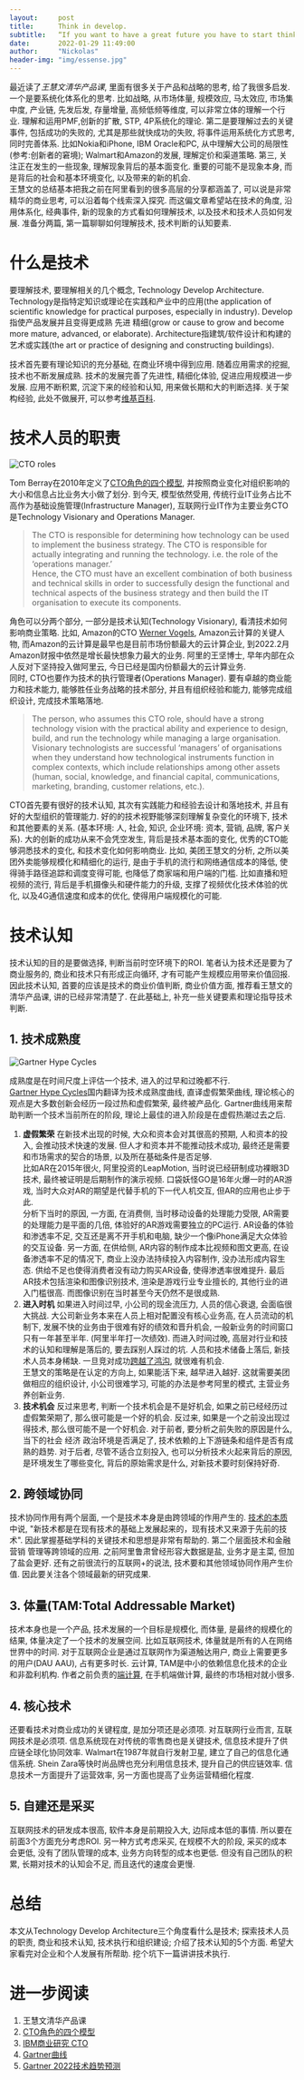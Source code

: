 ```yaml
---
layout:     post
title:      Think in develop.
subtitle:   “If you want to have a great future you have to start thinking about it in the present, because when the future's here you won't have the time” -- Nathan Myhrvold
date:       2022-01-29 11:49:00
author:     "Nickolas"
header-img: "img/essense.jpg"
---
```

最近读了*王慧文清华产品课*, 里面有很多关于产品和战略的思考, 给了我很多启发. 一个是要系统化体系化的思考. 比如战略, 从市场体量, 规模效应, 马太效应, 市场集中度, 产业链, 先发后发, 存量增量, 高频低频等维度, 可以非常立体的理解一个行业. 理解和运用PMF,创新的扩散, STP, 4P系统化的理论. 第二是要理解过去的关键事件, 包括成功的失败的, 尤其是那些就快成功的失败, 将事件运用系统化方式思考, 同时完善体系. 比如Nokia和iPhone, IBM Oracle和PC, 从中理解大公司的局限性(参考:创新者的窘境); Walmart和Amazon的发展, 理解定价和渠道策略. 第三, 关注正在发生的一些现象, 理解现象背后的基本面变化. 重要的可能不是现象本身, 而是背后的社会和基本环境变化, 以及带来的新的机会.  
王慧文的总结基本把我之前在阿里看到的很多高层的分享都涵盖了, 可以说是非常精华的商业思考, 可以沿着每个线索深入探究. 而这偏文章希望站在技术的角度, 沿用体系化, 经典事件, 新的现象的方式看如何理解技术, 以及技术和技术人员如何发展. 准备分两篇, 第一篇聊聊如何理解技术, 技术判断的认知要素.
# 什么是技术
要理解技术, 要理解相关的几个概念, Technology Develop Architecture. Technology是指特定知识或理论在实践和产业中的应用(the application of scientific knowledge for practical purposes, especially in industry). Develop指使产品发展并且变得更成熟 先进 精细(grow or cause to grow and become more mature, advanced, or elaborate).  Architecture指建筑/软件设计和构建的艺术或实践(the art or practice of designing and constructing buildings).

技术首先要有理论知识的充分基础, 在商业环境中得到应用. 随着应用需求的挖掘, 技术也不断发展成熟. 技术的发展完善了先进性, 精细化体验, 促进应用规模进一步发展. 应用不断积累, 沉淀下来的经验和认知, 用来做长期和大的判断选择. 关于架构经验, 此处不做展开, 可以参考[维基百科](https://en.wikipedia.org/wiki/Software_architecture#:~:text=Software%20architecture%20refers%20to%20the,of%20both%20elements%20and%20relations).
# 技术人员的职责
![CTO roles](http://nickolashu.github.io/img/cto-roles.png)  

Tom Berray在2010年定义了[CTO角色的四个模型](http://www.brixtonspa.com/Career/The_Role_of_the_CTO_4Models.pdf), 并按照商业变化对组织影响的大小和信息占比业务大小做了划分. 到今天, 模型依然受用, 传统行业IT业务占比不高作为基础设施管理(Infrastructure Manager), 互联网行业IT作为主要业务CTO是Technology Visionary and Operations Manager.

> The CTO is responsible for determining how technology can be used to implement the business strategy. The CTO is responsible for actually integrating and running the technology.  i.e. the role of the ‘operations manager.’  
> Hence, the CTO must have an excellent combination of both business and technical skills in order to successfully design the functional and technical aspects of the business strategy and then build the IT organisation to execute its components.

角色可以分两个部分, 一部分是技术认知(Technology Visionary), 看清技术如何影响商业策略. 比如, Amazon的CTO [Werner Vogels](https://www.allthingsdistributed.com/about.html), Amazon云计算的关键人物, 而Amazon的云计算是最早也是目前市场份额最大的云计算企业, 到2022.2月Amazon财报中依然是增长最快想象力最大的业务. 阿里的王坚博士, 早年内部在众人反对下坚持投入做阿里云, 今日已经是国内份额最大的云计算业务.  
同时, CTO也要作为技术的执行管理者(Operations Manager). 要有卓越的商业能力和技术能力, 能够胜任业务战略的技术部分, 并且有组织经验和能力, 能够完成组织设计, 完成技术策略落地.

>   The person, who assumes this CTO role, should have a strong technology vision with the practical ability and experience to design, build, and run the technology while managing a large organisation.   
>   Visionary technologists are successful ‘managers’ of organisations when they understand how technological instruments function in complex contexts, which include relationships among other assets (human, social, knowledge, and financial capital, communications, marketing, branding, customer relations, etc.).  

CTO首先要有很好的技术认知, 其次有实践能力和经验去设计和落地技术, 并且有好的大型组织的管理能力. 好的的技术视野能够深刻理解复杂变化的环境下, 技术和其他要素的关系. (基本环境: 人, 社会, 知识, 企业环境: 资本, 营销, 品牌, 客户关系). 大的创新的成功从来不会凭空发生, 背后是技术基本面的变化, 优秀的CTO能够洞悉技术的变化, 和技术变化如何影响商业. 比如, 美团王慧文的分析, 之所以美团外卖能够规模化和精细化的运行, 是由于手机的流行和网络通信成本的降低, 使得骑手路径追踪和调度变得可能, 也降低了商家端和用户端的门槛. 比如直播和短视频的流行, 背后是手机摄像头和硬件能力的升级, 支撑了视频优化技术体验的优化, 以及4G通信速度和成本的优化, 使得用户端规模化的可能.

# 技术认知
技术认知的目的是要做选择, 判断当前时空环境下的ROI. 笔者认为技术还是要为了商业服务的, 商业和技术只有形成正向循环, 才有可能产生规模应用带来价值回报. 因此技术认知, 首要的应该是技术的商业价值判断, 商业价值方面, 推荐看王慧文的清华产品课, 讲的已经非常清楚了. 在此基础上, 补充一些关键要素和理论指导技术判断. 
## 1. 技术成熟度
![Gartner Hype Cycles](https://www.gartner.com/resources/370100/370163/370163_0001.png)

成熟度是在时间尺度上评估一个技术, 进入的过早和过晚都不行.  
[Gartner Hype Cycles](https://www.gartner.com/en/documents/3887767/understanding-gartner-s-hype-cycles)国内翻译为技术成熟度曲线, 直译虚假繁荣曲线, 理论核心的观点是大多数创新会经历一段过热和虚假繁荣, 最终被产品化. Gartner曲线用来帮助判断一个技术当前所在的阶段, 理论上最佳的进入阶段是在虚假热潮过去之后.   
1) **虚假繁荣**
在新技术出现的时候, 大众和资本会对其很高的预期, 人和资本的投入, 会推动技术快速的发展. 但人才和资本并不能推动技术成功, 最终还是需要和市场需求的契合的场景, 以及所在基础条件是否足够.   
比如AR在2015年很火, 阿里投资的LeapMotion, 当时说已经研制成功裸眼3D技术, 最终被证明是后期制作的演示视频. 口袋妖怪GO是16年火爆一时的AR游戏, 当时大众对AR的期望是代替手机的下一代人机交互, 但AR的应用也止步于此.   
分析下当时的原因, 一方面, 在消费侧, 当时移动设备的处理能力受限, AR需要的处理能力是平面的几倍, 体验好的AR游戏需要独立的PC运行. AR设备的体验和渗透率不足, 交互还是离不开手机和电脑, 缺少一个像iPhone满足大众体验的交互设备. 另一方面, 在供给侧, AR内容的制作成本比视频和图文更高, 在设备渗透率不足的情况下, 商业上没办法持续投入内容制作, 没办法形成内容生态. 供给不足也使得消费者没有动力购买AR设备, 使得渗透率很难提升. 最后AR技术包括渲染和图像识别技术, 渲染是游戏行业专业擅长的, 其他行业的进入门槛很高. 而图像识别在当时甚至今天仍然不是很成熟.  
2) **进入时机**
如果进入时间过早, 小公司的现金流压力, 人员的信心衰退, 会面临很大挑战. 大公司新业务本来在人员上相对配置没有核心业务高, 在人员流动的机制下, 发展不快的业务由于很难有好的绩效和晋升机会, 一般新业务的时间窗口只有一年甚至半年. (阿里半年打一次绩效). 而进入时间过晚, 高层对行业和技术的认知和理解是落后的, 要去踩别人踩过的坑. 人员和技术储备上落后, 新技术人员本身稀缺. 一旦竞对成功[跨越了鸿沟](https://book.douban.com/subject/25806284/), 就很难有机会.  
王慧文的策略是在认定的方向上, 如果能活下来, 越早进入越好. 这就需要美团做相应的组织设计, 小公司很难学习, 可能的办法是参考阿里的模式, 主营业务养创新业务.  
3) **技术机会**
反过来思考, 判断一个技术机会是不是好机会, 如果之前已经经历过虚假繁荣期了, 那么很可能是一个好的机会. 反过来, 如果是一个之前没出现过得技术, 那么很可能不是一个好机会. 对于前者, 要分析之前失败的原因是什么, 当下的社会 经济 政治环境是否满足了, 技术依赖的上下游链条和组件是否有成熟的趋势. 对于后者, 尽管不适合立刻投入, 也可以分析技术火起来背后的原因, 是环境发生了哪些变化, 背后的原始需求是什么, 对新技术要时刻保持好奇.
## 2. 跨领域协同
技术协同作用有两个层面, 一个是技术本身是由跨领域的作用产生的. [技术的本质](https://book.douban.com/subject/25846075/)中说, "新技术都是在现有技术的基础上发展起来的，现有技术又来源于先前的技术". 因此掌握基础学科的关键技术和思想是非常有帮助的. 第二个层面技术和金融 营销 管理等跨领域的应用. 之前阿里鲁肃曾经形容大数据是盐, 业务才是主菜, 但加了盐会更好. 还有之前很流行的互联网+的说法, 技术要和其他领域协同作用产生价值. 因此要关注各个领域最新的研究成果.

## 3. 体量(TAM:Total Addressable Market)
技术本身也是一个产品, 技术发展的一个目标是规模化, 而体量, 是最终的规模化的结果, 体量决定了一个技术的发展空间. 比如互联网技术, 体量就是所有的人在网络世界中的时间. 对于互联网企业是通过互联网作为渠道触达用户, 商业上需要更多的用户(DAU AAU), 占有更多时长. 云计算, TAM是中小的依赖信息化技术的企业和非盈利机构. 作者之前负责的[端计算](http://nickolashu.github.io/2018/09/09/some-thoughts-about-software-design/), 在手机端做计算, 最终的市场相对就小很多.  
## 4. 核心技术
还要看技术对商业成功的关键程度, 是加分项还是必须项. 对互联网行业而言, 互联网技术是必须项. 信息系统现在对传统的零售商也是关键技术, 信息技术提升了供应链全球化协同效率. Walmart在1987年就自行发射卫星, 建立了自己的信息化通信系统. Shein Zara等快时尚品牌也充分利用信息技术, 提升自己的供应链效率. 信息技术一方面提升了运营效率, 另一方面也提高了业务运营精细化程度.
## 5. 自建还是采买
互联网技术的研发成本很高, 软件本身是前期投入大, 边际成本低的事情. 所以要在前面3个方面充分考虑ROI. 另一种方式考虑采买, 在规模不大的阶段, 采买的成本会更低, 没有了团队管理的成本, 业务方向转型的成本也更低. 但没有自己团队的积累, 长期对技术的认知会不足,  而且迭代的速度会更慢.

# 总结
本文从Technology Develop Architecture三个角度看什么是技术; 探索技术人员的职责, 商业和技术认知, 技术执行和组织建设; 介绍了技术认知的5个方面. 希望大家看完对企业和个人发展有所帮助. 挖个坑下一篇讲讲技术执行.

# 进一步阅读
1. 王慧文清华产品课
2. [CTO角色的四个模型](http://www.brixtonspa.com/Career/The_Role_of_the_CTO_4Models.pdf)
3. [IBM商业研究 CTO](https://www.ibm.com/thought-leadership/institute-business-value/c-suite-study/cto)
4. [Gartner曲线](https://www.gartner.com/en/documents/3887767/understanding-gartner-s-hype-cycles) 
5. [Gartner 2022技术趋势预测](https://www.gartner.com/en/information-technology/insights/top-technology-trends)


